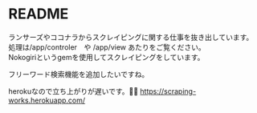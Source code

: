 # README  
ランサーズやココナラからスクレイピングに関する仕事を抜き出しています。  
処理は/app/controler　や /app/view あたりをご覧ください。  
Nokogiriというgemを使用してスクレイピングをしています。  

フリーワード検索機能を追加したいですね。  

herokuなので立ち上がりが遅いです。🙇‍♂
https://scraping-works.herokuapp.com/


